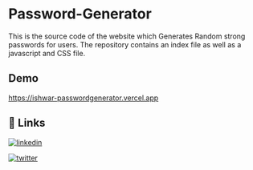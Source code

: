 
# Password-Generator

This is the source code of the website which Generates Random strong passwords for users.
The repository contains an index file as well as a javascript and CSS file.


## Demo

https://ishwar-passwordgenerator.vercel.app


## 🔗 Links

[![linkedin](https://img.shields.io/badge/linkedin-0A66C2?style=for-the-badge&logo=linkedin&logoColor=white)](https://www.linkedin.com/in/ishwar-mhase?lipi=urn%3Ali%3Apage%3Ad_flagship3_profile_view_base_contact_details%3BQjs5CxWpQ8KhksSE2ATNbg%3D%3D)

[![twitter](https://img.shields.io/badge/twitter-1DA1F2?style=for-the-badge&logo=twitter&logoColor=white)](https://twitter.com/IshwarMhase)

